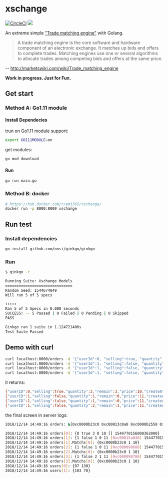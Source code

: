 # xschange

[![CircleCI](https://circleci.com/gh/emj365/xschange/tree/master.svg?style=svg)](https://circleci.com/gh/emj365/xschange/tree/master)
[![](https://images.microbadger.com/badges/image/emj365/xschange.svg)](https://microbadger.com/images/emj365/xschange "Get your own image badge on microbadger.com")

An extreme simple ["Trade matching engine"](http://marketswiki.com/wiki/Trade_matching_engine) with Golang.

> A trade matching engine is the core software and hardware component of an electronic exchange. It matches up bids and offers to complete trades. Matching engines use one or several algorithms to allocate trades among competing bids and offers at the same price.

-- http://marketswiki.com/wiki/Trade_matching_engine

**Work in progress. Just for Fun.**

## Get start

### Method A: Go1.11 module

#### Install Dependecies

trun on Go1.11 module support:

```bash
export GO111MODULE=on
```

get modules:

```bash
go mod download
```

#### Run

```bash
go run main.go
```

### Method B: docker

```bash
# https://hub.docker.com/r/emj365/xschange/
docker run -p 8000:8000 xschange
```

## Run test

### Install dependencies

```bash
go install github.com/onsi/ginkgo/ginkgo
```

### Run

```bash
$ ginkgo -r

Running Suite: Xschange Models
==============================
Random Seed: 1544674849
Will run 5 of 5 specs

•••••
Ran 5 of 5 Specs in 0.000 seconds
SUCCESS! -- 5 Passed | 0 Failed | 0 Pending | 0 Skipped
PASS

Ginkgo ran 1 suite in 1.124721406s
Test Suite Passed
```

## Demo with curl

```bash
curl localhost:8000/orders -d '{"userId":0, "selling":true, "quantity": 3, "price":10}'; sleep 0.1
curl localhost:8000/orders -d '{"userId":1, "selling":false, "quantity": 1, "price":11}'; sleep 0.1
curl localhost:8000/orders -d '{"userId":1, "selling":false, "quantity": 1, "price":11}'; sleep 0.1
curl localhost:8000/orders -d '{"userId":1, "selling":false, "quantity": 2, "price":11}'; sleep 0.1
```

it returns:

```bash
{"userID":0,"selling":true,"quantity":3,"remain":3,"price":10,"createAt":1544700262}
{"userID":1,"selling":false,"quantity":1,"remain":0,"price":11,"createAt":1544700262}
{"userID":1,"selling":false,"quantity":1,"remain":0,"price":11,"createAt":1544700262}
{"userID":1,"selling":false,"quantity":2,"remain":1,"price":11,"createAt":1544700262}
```

the final screen in server logs:

```bash
2018/12/14 14:49:16 orders: &[0xc0000b23c0 0xc00013c0a0 0xc0000b2550 0xc0000b2780]

2018/12/14 14:49:16 orders[0]: {0 true 3 0 10 [] 1544770156008362000}
2018/12/14 14:49:16 orders[1]: {1 false 1 0 11 [0xc00015a040] 1544770156130807000}
2018/12/14 14:49:16 orders[1].Matchs[0]: {0xc0000b23c0 1 10}
2018/12/14 14:49:16 orders[2]: {1 false 1 0 11 [0xc000098680] 1544770156253797000}
2018/12/14 14:49:16 orders[2].Matchs[0]: {0xc0000b23c0 1 10}
2018/12/14 14:49:16 orders[3]: {1 false 2 1 11 [0xc000098780] 1544770156376116000}
2018/12/14 14:49:16 orders[3].Matchs[0]: {0xc0000b23c0 1 10}
2018/12/14 14:49:16 users[0]: {97 130}
2018/12/14 14:49:16 users[1]: {103 70}
```
